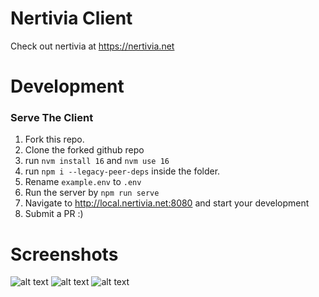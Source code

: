 # Nertivia Client

Check out nertivia at https://nertivia.net

# Development

### Serve The Client

1. Fork this repo.
2. Clone the forked github repo
3. run `nvm install 16` and `nvm use 16`
4. run `npm i --legacy-peer-deps` inside the folder.
5. Rename `example.env` to `.env`
6. Run the server by `npm run serve`
7. Navigate to http://local.nertivia.net:8080 and start your development
8. Submit a PR :)

# Screenshots

![alt text](https://raw.githubusercontent.com/supertiger1234/nertivia-client-ts/master/preview/Nertivia%20Client.jpg)
![alt text](https://raw.githubusercontent.com/supertiger1234/nertivia-client-ts/master/preview/Nertivia%20Servers%20List.jpg)
![alt text](https://raw.githubusercontent.com/supertiger1234/nertivia-client-ts/master/preview/Nertivia%20Dashboard.jpg)
